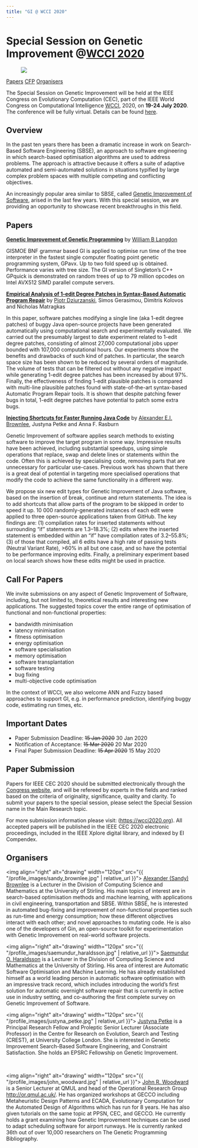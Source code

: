```yaml
---
title: "GI @ WCCI 2020"
---
```


# Special Session on Genetic Improvement @[WCCI 2020](https://wcci2020.org)


<figure class="figure">
  <img class="figure-img img-fluid" src="{{ "/misc_images/wcci2020glasgow.jpeg" | relative_url }}">
</figure>

[Papers](#papers)
[CFP](#call-for-papers)
[Organisers](#organisers)

The Special Session on Genetic Improvement will be held at the IEEE Congress on Evolutionary Computation (CEC), part of the IEEE World Congress on Computational Intelligence [WCCI](https://wcci2020.org), 2020, on **19-24 July 2020**. The conference will be fully virtual. Details can be found [here](https://wcci2020.org).

## Overview
In the past ten years there has been a dramatic increase in work on Search-Based Software Engineering (SBSE), an approach to software engineering in which search-based optimisation algorithms are used to address problems. The approach is attractive because it offers a suite of adaptive automated and semi-automated solutions in situations typified by large complex problem spaces with multiple competing and conflicting objectives. 

An increasingly popular area similar to SBSE, called  [Genetic Improvement of Software](./faq.html), arised in the last few years. With this special session, we are providing an opportunity to showcase recent breakthroughs in this field.


## Papers

<strong><a href="paper_pdfs/E-24061.pdf">Genetic Improvement of Genetic Programming</a></strong>
by <a href="http://www0.cs.ucl.ac.uk/staff/W.Langdon/">William B Langdon</a>

GISMOE BNF grammar based GI is applied to optimise run time of the tree interpreter in the fastest single computer floating point genetic programming system, GPavx. Up to two fold speed up is obtained. Performance varies with tree size. The GI version of Singleton’s C++ GPquick is demonstrated on random trees of up to 79 million opcodes on Intel AVX512 SIMD parallel compute servers.

<strong><a href="paper_pdfs/E-24527.pdf">Empirical Analysis of 1-edit Degree Patches in Syntax-Based Automatic Program Repair</a></strong>
by <a href="https://www.cs.york.ac.uk/people/pd">Piotr Dziurzanski</a>, Simos Gerasimou, Dimitris Kolovos and Nicholas Matragkas     

In this paper, software patches modifying a single line (aka 1-edit degree patches) of buggy Java open-source projects have been generated automatically using computational search and experimentally evaluated. We carried out the presumably largest to date experiment related to 1-edit degree patches, consisting of almost 27,000 computational jobs upper bounded with 107,000 computational hours. Our experiments show the benefits and drawbacks of such kind of patches. In particular, the search space size has been shown to be reduced by several orders of magnitude. The volume of tests that can be filtered out without any negative impact while generating 1-edit degree patches has been increased by about 97%. Finally, the effectiveness of finding 1-edit plausible patches is compared with multi-line plausible patches found with state-of-the-art syntax-based Automatic Program Repair tools. It is shown that despite patching fewer bugs in total, 1-edit degree patches have potential to patch some extra bugs.


<strong><a href="paper_pdfs/E-24667.pdf">Injecting Shortcuts for Faster Running Java Code</a></strong>
by <a href="http://www.cs.stir.ac.uk/~sbr/">Alexander E.I. Brownlee</a>, Justyna Petke and Anna F. Rasburn

Genetic Improvement of software applies search methods to existing software to improve the target program in some way. Impressive results have been achieved, including substantial speedups, using simple operations that replace, swap and delete lines or statements within the code. Often this is achieved by specialising code, removing parts that are unnecessary for particular use-cases. Previous work has shown that there is a great deal of potential in targeting more specialised operations that modify the code to achieve the same functionality in a different way.

We propose six new edit types for Genetic Improvement of Java software, based on the insertion of break, continue and return statements. The idea is to add shortcuts that allow parts of the program to be skipped in order to speed it up. 10 000 randomly-generated instances of each edit were applied to three open-source applications taken from GitHub. The key findings are: (1) compilation rates for inserted statements without surrounding “if” statements are 1.3–18.3%; (2) edits where the inserted statement is embedded within an “if” have compilation rates of 3.2–55.8%; (3) of those that compiled, all 6 edits have a high rate of passing tests (Neutral Variant Rate), >60% in all but one case, and so have the potential to be performance improving edits. Finally, a preliminary experiment based on local search shows how these edits might be used in practice.


## Call For Papers


We invite submissions on any aspect of Genetic Improvement of Software, including, but not limited to, theoretical results and interesting new applications. The suggested topics cover the entire range of optimisation of functional and non-functional properties:
- bandwidth minimisation
- latency minimisation
- fitness optimisation
- energy optimisation
- software specialisation
- memory optimisation
- software transplantation
- software testing
- bug fixing
- multi-objective code optimisation

In the context of WCCI, we also welcome ANN and Fuzzy based approaches to support GI, e.g. in performance prediction, identifying buggy code, estimating run times, etc.

## Important Dates

 - Paper Submission Deadline: <strike>15 Jan 2020</strike> 30 Jan 2020
 - Notification of Acceptance: <strike>15 Mar 2020</strike> 20 Mar 2020
 - Final Paper Submission Deadline: <strike>15 Apr 2020</strike> 15 May 2020

## Paper Submission

Papers for IEEE CEC 2020 should be submitted electronically through the [Congress website](https://wcci2020.org/calls/#call-for-papers), and will be refereed by experts in the fields and ranked based on the criteria of originality, significance, quality and clarity. To submit your papers to the special session, please select the Special Session name in the Main Research topic.

For more submission information please visit: (https://wcci2020.org). All accepted papers will be published in the IEEE CEC 2020 electronic proceedings, included in the IEEE Xplore digital library, and indexed by EI Compendex.

## Organisers

<img align="right"  alt="drawing" width="120px" src="{{ "/profile_images/sandy_brownlee.jpg" | relative_url }}">
[Alexander (Sandy) Brownlee](http://www.cs.stir.ac.uk/~sbr/) is a Lecturer in the Division of Computing Science and Mathematics at the University of Stirling. His main topics of interest are in search-based optimisation methods and machine learning, with applications in civil engineering, transportation and SBSE. Within SBSE, he is interested in automated bug-fixing and improvement of non-functional properties such as run-time and energy consumption; how these different objectives interact with each other; and novel approaches to mutating code. He is also one of the developers of Gin, an open-source toolkit for experimentation with Genetic Improvement on real-world software projects.

<img align="right"  alt="drawing" width="120px" src="{{ "/profile_images/saemundur_haraldsson.jpg" | relative_url }}">
[Saemundur O. Haraldsson](http://www.cs.stir.ac.uk/~soh/ ) is a Lecturer in the Division of Computing Science and Mathematics at the University of Stirling. His area of interest are Automatic Software Optimisation and Machine Learning. He has already established himself as a world leading person in automatic software optimisation with an impressive track record, which includes introducing the world’s first solution for automatic overnight software repair that is currently in active use in industry setting, and co-authoring the first complete survey on Genetic Improvement of Software.


<img align="right"  alt="drawing" width="120px" src="{{ "/profile_images/justyna_petke.jpg" | relative_url }}">
[Justyna Petke](http://www0.cs.ucl.ac.uk/staff/j.petke) is a Principal Research Fellow and Proleptic Senior Lecturer (Associate Professor) in the Centre for Research on Evolution, Search and Testing (CREST), at University College London. She is interested in Genetic Improvement Search-Based Software Engineering, and Constraint Satisfaction. She holds an EPSRC Fellowship on Genetic Improvement.

<br>

<img align="right"  alt="drawing" width="120px" src="{{ "/profile_images/john_woodward.jpg" | relative_url }}">
[John R. Woodward](http://www.eecs.qmul.ac.uk/~jwoodward/ ) is a Senior Lecturer at QMUL and head of the Operational Research Group http://or.qmul.ac.uk/. He has organized workshops at GECCO including Metaheuristic Design Patterns and ECADA, Evolutionary Computation for the Automated Design of Algorithms which has run for 8 years. He has also given tutorials on the same topic at PPSN, CEC, and GECCO. He currently holds a grant examining how Genetic Improvement techniques can be used to adapt scheduling software for airport runways. He is currently ranked 36th out of over 10,000 researchers on The Genetic Programming Bibliography.
